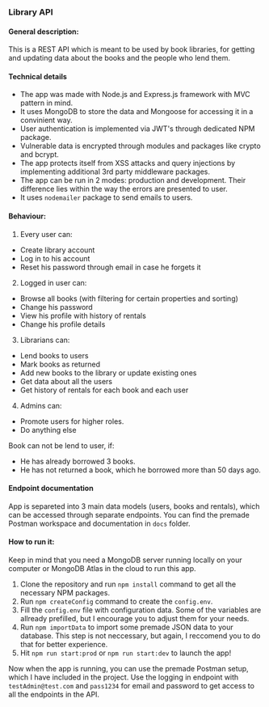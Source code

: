 ### Library API

#### General description:
This is a REST API which is meant to be used by book libraries, 
for getting and updating data about the books and the people who lend them.

#### Technical details
- The app was made with Node.js and Express.js framework with MVC pattern in mind.
- It uses MongoDB to store the data and Mongoose for accessing it in a convinient way.
- User authentication is implemented via JWT's through dedicated NPM package.
- Vulnerable data is encrypted through modules and packages like crypto and bcrypt.
- The app protects itself from XSS attacks and query injections by implementing additional 3rd party middleware packages.
- The app can be run in 2 modes: production and development. Their difference lies within the way the errors are presented to user.
- It uses `nodemailer` package to send emails to users.

#### Behaviour:
1. Every user can:
 - Create library account
 - Log in to his account
 - Reset his password through email in case he forgets it
2. Logged in user can:
 - Browse all books (with filtering for certain properties and sorting)
 - Change his password
 - View his profile with history of rentals
 - Change his profile details
3. Librarians can:
 - Lend books to users
 - Mark books as returned
 - Add new books to the library or update existing ones
 - Get data about all the users
 - Get history of rentals for each book and each user
4. Admins can:
 - Promote users for higher roles.
 - Do anything else

Book can not be lend to user, if:
 - He has already borrowed 3 books.
 - He has not returned a book, which he borrowed more than 50 days ago.

#### Endpoint documentation
App is separeted into 3 main data models (users, books and rentals), which can be accessed through separate endpoints.
You can find the premade Postman workspace and documentation in `docs` folder.

#### How to run it:
Keep in mind that you need a MongoDB server running locally on your computer or MongoDB Atlas in the cloud to run this app.

1. Clone the repository and run `npm install` command to get all the necessary NPM packages.
2. Run `npm createConfig` command to create the `config.env`.
3. Fill the `config.env` file with configuration data.
   Some of the variables are allready prefilled, but I encourage you to adjust them for your needs.
4. Run `npm importData` to import some premade JSON data to your database. 
   This step is not neccessary, but again, I reccomend you to do that for better experience.
5. Hit `npm run start:prod` or `npm run start:dev` to launch the app!

Now when the app is running, you can use the premade Postman setup, which I have included in the project.
Use the logging in endpoint with `testAdmin@test.com` and `pass1234` for email and password to get access to all the endpoints in the API.

